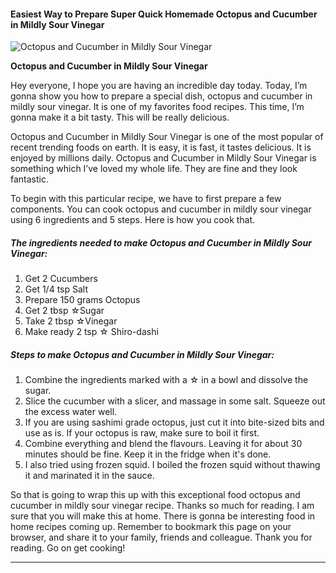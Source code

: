             

#### Easiest Way to Prepare Super Quick Homemade Octopus and Cucumber in Mildly Sour Vinegar

![Octopus and Cucumber in Mildly Sour Vinegar](https://img-global.cpcdn.com/recipes/4504300236570624/751x532cq70/octopus-and-cucumber-in-mildly-sour-vinegar-recipe-main-photo.jpg)

**Octopus and Cucumber in Mildly Sour Vinegar**

Hey everyone, I hope you are having an incredible day today. Today, I’m gonna show you how to prepare a special dish, octopus and cucumber in mildly sour vinegar. It is one of my favorites food recipes. This time, I’m gonna make it a bit tasty. This will be really delicious.

Octopus and Cucumber in Mildly Sour Vinegar is one of the most popular of recent trending foods on earth. It is easy, it is fast, it tastes delicious. It is enjoyed by millions daily. Octopus and Cucumber in Mildly Sour Vinegar is something which I’ve loved my whole life. They are fine and they look fantastic.

To begin with this particular recipe, we have to first prepare a few components. You can cook octopus and cucumber in mildly sour vinegar using 6 ingredients and 5 steps. Here is how you cook that.

##### The ingredients needed to make Octopus and Cucumber in Mildly Sour Vinegar:

1.  Get 2 Cucumbers
2.  Get 1/4 tsp Salt
3.  Prepare 150 grams Octopus
4.  Get 2 tbsp ☆Sugar
5.  Take 2 tbsp ☆Vinegar
6.  Make ready 2 tsp ☆ Shiro-dashi

##### Steps to make Octopus and Cucumber in Mildly Sour Vinegar:

1.  Combine the ingredients marked with a ☆ in a bowl and dissolve the sugar.
2.  Slice the cucumber with a slicer, and massage in some salt. Squeeze out the excess water well.
3.  If you are using sashimi grade octopus, just cut it into bite-sized bits and use as is. If your octopus is raw, make sure to boil it first.
4.  Combine everything and blend the flavours. Leaving it for about 30 minutes should be fine. Keep it in the fridge when it's done.
5.  I also tried using frozen squid. I boiled the frozen squid without thawing it and marinated it in the sauce.

So that is going to wrap this up with this exceptional food octopus and cucumber in mildly sour vinegar recipe. Thanks so much for reading. I am sure that you will make this at home. There is gonna be interesting food in home recipes coming up. Remember to bookmark this page on your browser, and share it to your family, friends and colleague. Thank you for reading. Go on get cooking!

* * *